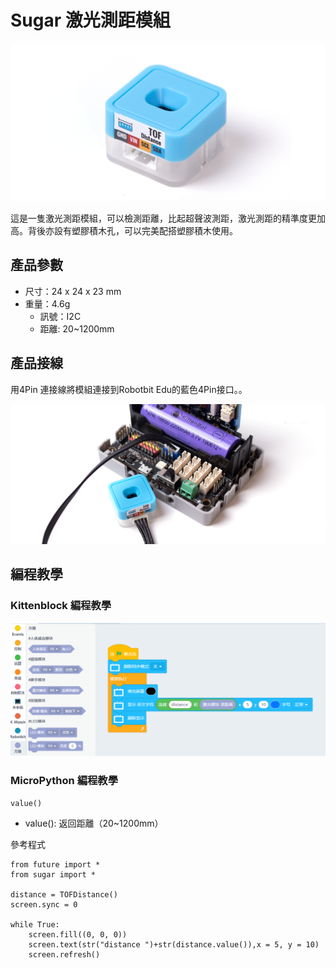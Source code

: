 # Sugar 激光測距模組

![](./images/tof1.png)

這是一隻激光測距模組，可以檢測距離，比起超聲波測距，激光測距的精準度更加高。背後亦設有塑膠積木孔，可以完美配搭塑膠積木使用。

## 產品參數

- 尺寸：24 x 24 x 23 mm
- 重量：4.6g
    - 訊號：I2C
    - 距離: 20~1200mm


## 產品接線

用4Pin 連接線將模組連接到Robotbit Edu的藍色4Pin接口。。

![](./images/tof2.png)

## 編程教學

### Kittenblock 編程教學

![](./images/tof3.png)

### MicroPython 編程教學

    value()

- value(): 返回距離（20~1200mm）

參考程式

    from future import *
    from sugar import *
    
    distance = TOFDistance()
    screen.sync = 0
    
    while True:
        screen.fill((0, 0, 0))
        screen.text(str("distance ")+str(distance.value()),x = 5, y = 10)
        screen.refresh()